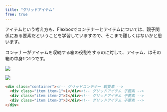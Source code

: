 ```yaml
---
title: "グリッドアイテム"
free: true
---
```


アイテムという考え方も、Flexboxでコンテナーとアイテムについては、親子関係にある要素だということを学習していますので、そこまで難しくはないかと思います。

コンテナーがアイテムを収納する箱の役割をするのに対して、アイテム、はその箱の中身1つ1つです。

![](https://storage.googleapis.com/zenn-user-upload/380pa6mt7gflcrslebu55dpamzcp)

![](https://storage.googleapis.com/zenn-user-upload/oj9wof0vdi1myn40xw66tkscel9t)

```html
<div class="container"><!-- グリッドコンテナー 親要素 -->
  <div class="item item-1">1</div><!-- グリッドアイテム 子要素 -->
  <div class="item item-2">2</div><!-- グリッドアイテム 子要素 -->
  <div class="item item-3">3</div><!-- グリッドアイテム 子要素 -->
</div>
```